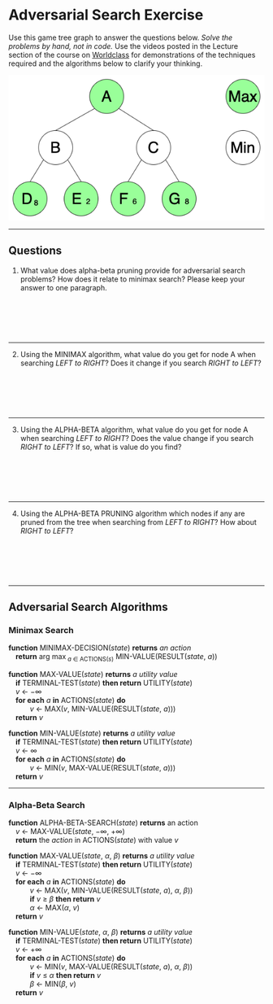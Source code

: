 # Adversarial Search Exercise

Use this game tree graph to answer the questions below.  _Solve the problems by hand, not in code._  Use the videos posted in the Lecture section of the course on [Worldclass](https://worldclass.regis.edu) for demonstrations of the techniques required and the algorithms below to clarify your thinking.

![Use this game tree to answer the questions below](images/minimax-small-graph.png)

---

## Questions

1. What value does alpha-beta pruning provide for adversarial search problems?  How does it relate to minimax search?  Please keep your answer to one paragraph.
<br></br>
<br></br>
<br></br>

---

2. Using the MINIMAX algorithm, what value do you get for node A when searching _LEFT to RIGHT_?  Does it change if you search _RIGHT to LEFT_?
<br></br>
<br></br>
<br></br>

---

3. Using the ALPHA-BETA algorithm, what value do you get for node A when searching _LEFT to RIGHT_?  Does the value change if you search _RIGHT to LEFT_?  If so, what is value do you find?
<br></br>
<br></br>
<br></br>

---

4. Using the ALPHA-BETA PRUNING algorithm which nodes if any are pruned from the tree when searching from _LEFT to RIGHT_?  How about _RIGHT to LEFT_?
<br></br>
<br></br>
<br></br>

---

## Adversarial Search Algorithms

### Minimax Search

__function__ MINIMAX-DECISION(_state_) __returns__ _an action_  
&emsp;__return__ arg max<sub> _a_ &Element; ACTIONS(_s_)</sub> MIN\-VALUE(RESULT(_state_, _a_))  

__function__ MAX\-VALUE(_state_) __returns__ _a utility value_  
&emsp;__if__ TERMINAL\-TEST(_state_) __then return__ UTILITY(_state_)  
&emsp;_v_ &larr; &minus;&infin;  
&emsp;__for each__ _a_ __in__ ACTIONS(_state_) __do__  
&emsp;&emsp;&emsp;_v_ &larr; MAX(_v_, MIN\-VALUE(RESULT(_state_, _a_)))  
&emsp;__return__ _v_  

__function__ MIN\-VALUE(_state_) __returns__ _a utility value_  
&emsp;__if__ TERMINAL\-TEST(_state_) __then return__ UTILITY(_state_)  
&emsp;_v_ &larr; &infin;  
&emsp;__for each__ _a_ __in__ ACTIONS(_state_) __do__  
&emsp;&emsp;&emsp;_v_ &larr; MIN(_v_, MAX\-VALUE(RESULT(_state_, _a_)))  
&emsp;__return__ _v_  

---

### Alpha-Beta Search

__function__ ALPHA-BETA-SEARCH(_state_) __returns__ an action  
&emsp;_v_ &larr; MAX\-VALUE(_state_, &minus;&infin;, &plus;&infin;)  
&emsp;__return__ the _action_ in ACTIONS(_state_) with value _v_  

__function__ MAX\-VALUE(_state_, _&alpha;_, _&beta;_) __returns__ _a utility value_  
&emsp;__if__ TERMINAL\-TEST(_state_) __then return__ UTILITY(_state_)  
&emsp;_v_ &larr; &minus;&infin;  
&emsp;__for each__ _a_ __in__ ACTIONS(_state_) __do__  
&emsp;&emsp;&emsp;_v_ &larr; MAX(_v_, MIN\-VALUE(RESULT(_state_, _a_), _&alpha;_, _&beta;_))  
&emsp;&emsp;&emsp;__if__ _v_ &ge; _&beta;_ __then return__ _v_  
&emsp;&emsp;&emsp;_&alpha;_ &larr; MAX(_&alpha;_, _v_)  
&emsp;__return__ _v_  

__function__ MIN\-VALUE(_state_, _&alpha;_, _&beta;_) __returns__ _a utility value_  
&emsp;__if__ TERMINAL\-TEST(_state_) __then return__ UTILITY(_state_)  
&emsp;_v_ &larr; &plus;&infin;  
&emsp;__for each__ _a_ __in__ ACTIONS(_state_) __do__  
&emsp;&emsp;&emsp;_v_ &larr; MIN(_v_, MAX\-VALUE(RESULT(_state_, _a_), _&alpha;_, _&beta;_))  
&emsp;&emsp;&emsp;__if__ _v_ &le; _&alpha;_ __then return__ _v_  
&emsp;&emsp;&emsp;_&beta;_ &larr; MIN(_&beta;_, _v_)  
&emsp;__return__ _v_ 
